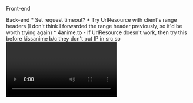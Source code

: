 Front-end

Back-end
    * Set request timeout?
    * Try UrlResource with client's range headers (I don't think I forwarded the range header previously, so it'd be worth trying again)
    * 4anime.to
        - If UrlResource doesn't work, then try this before kissanime b/c they don't put IP in src so <video> could have their video plugged right in
    * Add bypass logic for Cloudflare's "One more step" captcha page
    * Duplicate refactors done in other branch on master
    * Decide on best buffer size (1080p is about 16.5 MB/min, 720p is about 9 MB/min) if UrlResource doesn't work
    * Way to download videos

